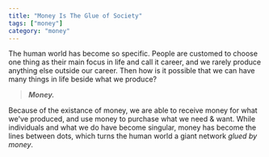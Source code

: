 ```yaml
---
title: "Money Is The Glue of Society"
tags: ["money"]
category: "money"
---
```


The human world has become so specific. People are customed to choose one thing as their main focus in life and call it career, and we rarely produce anything else outside our career. Then how is it possible that we can have many things in life beside what we produce?

> ***Money.***

Because of the existance of money, we are able to receive money for what we've produced, and use money to purchase what we need & want. While individuals and what we do have become singular, money has become the lines between dots, which turns the human world a giant network *glued by money*.
